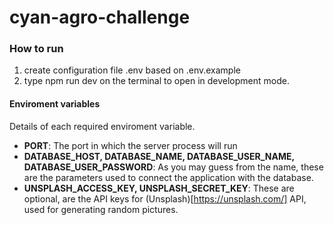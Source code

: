 # cyan-agro-challenge

### How to run

1. create configuration file .env based on .env.example 
2. type npm run dev on the terminal to open in development mode.

#### Enviroment variables

Details of each required enviroment variable.

- **PORT**: The port in which the server process will run
- **DATABASE_HOST, DATABASE_NAME, DATABASE_USER_NAME, DATABASE_USER_PASSWORD**: As you may guess from the name, these are the parameters used to connect the application with the database.
- **UNSPLASH_ACCESS_KEY, UNSPLASH_SECRET_KEY**: These are optional, are the API keys for (Unsplash)[https://unsplash.com/] API, used for generating random pictures.